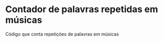 <h1> Contador de palavras repetidas em músicas </h1>

Código que conta repetições de palavras em músicas
